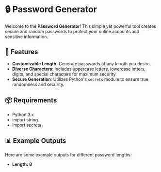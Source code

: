 # 🔒 Password Generator

Welcome to the **Password Generator**! This simple yet powerful tool creates secure and random passwords to protect your online accounts and sensitive information.

## 🚀 Features

- **Customizable Length**: Generate passwords of any length you desire.
- **Diverse Characters**: Includes uppercase letters, lowercase letters, digits, and special characters for maximum security.
- **Secure Generation**: Utilizes Python's `secrets` module to ensure true randomness and security.

## 📦 Requirements

- Python 3.x
- import string
- import secrets

## 📊 Example Outputs

Here are some example outputs for different password lengths:

- **Length: 8**

